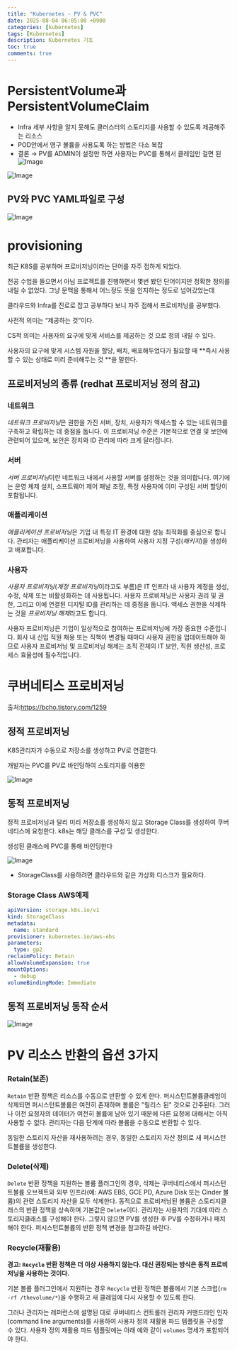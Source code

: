```yaml
---
title: "Kubernetes - PV & PVC"
date: 2025-08-04 06:05:00 +0900
categories: [kubernetes]
tags: [Kubernetes]
description: Kubernetes 기초
toc: true
comments: true
---
```


# PersistentVolume과 PersistentVolumeClaim

- Infra 세부 사항을 알지 못해도 클러스터의 스토리지를 사용할 수 있도록 제공해주는 리소스
- POD안에서 영구 볼륨을 사용도록 하는 방법은 다소 복잡
- 결론 → PV를 ADMIN이 설정만 하면 사용자는 PVC를 통해서 클레임만 걸면 된
![Image](https://prod-files-secure.s3.us-west-2.amazonaws.com/e6db513d-ec54-40ff-aa74-2487b0bcfe15/f9e09a82-644b-4f5f-888f-a9fdd8f46b19/Untitled.png?X-Amz-Algorithm=AWS4-HMAC-SHA256&X-Amz-Content-Sha256=UNSIGNED-PAYLOAD&X-Amz-Credential=ASIAZI2LB466UPTTV3PC%2F20250805%2Fus-west-2%2Fs3%2Faws4_request&X-Amz-Date=20250805T061013Z&X-Amz-Expires=3600&X-Amz-Security-Token=IQoJb3JpZ2luX2VjEB4aCXVzLXdlc3QtMiJHMEUCIQC9dVIjBzF2e%2Bcv6Q4hUye1CR7U%2F0JkUk4I8fjF3PzSbAIgVjLNVvlHyvJP8qCOxT88flMZJhXK82qI5tFKKUYcpnIq%2FwMIVxAAGgw2Mzc0MjMxODM4MDUiDKtUanmTuePYSsuyMyrcA5j3Q5FRybQC75ZHahfpe40mVicXJFYO8k5vwbsKNM4Y%2BLTgNv1mlEHzsumpsuCYGGvW13VJWxygOWG6Je9VYpoQwTxx348uJJWifG5P1NFbGlf7i5AJzWXaPQX47gO5wIe%2Bi6yqRxI74RuWtH%2BxvXgvlON%2Fbtn92tVCgNOPbEwSkgG8EwmqV%2FMksgG%2FuQivqYGsvikrHHMpq6WoFeSa7IypsIX8k7UnjIotF1gcMT8%2BG5mk5UV7EOqYEyX9Llhaz2Rw%2BZLYjrv4%2FTDMxLonxJXUCbl8PFPB80MtzLs77wxh9sDHLHt2Pevvlgh2tB0%2FHC5NEeUbQwKMYg8plGmsJ7bWsUA4vV%2BL8gWVCSI7MDpNI1W5lXhcI7OmInlG%2F%2BPjV62Kh5UR6HI%2BUejrkj9jNMqgSVtpg2TTn5rp%2BLnbksa5CDnwq8HxQESVrxwjBY7ItfLOD5cS5wuV41RzLCdpriNNkYcZXfZ4rSjKOn7md3GNMCNGcZgujF%2FS9fSnx1J0NNfaTCq0aD%2BDVe0a2iRsOwB34dZI1vWk58qtRBfRdPV1nrs2UWQCE9iGXLiPW8i80H5cfalDfhwzFvw%2F7x4SC6U6w%2BmLczeATG616iaYiUJiomlJZcMVsj6jAyVJMJSzxsQGOqUB74xcuGnFW2UkuzLvL5cXSq7v79LR3naEiwSAomxeDFBK1DCB5kUBUt4b2qI4thUhjF4G3c4Y51CHdpkxrs1C%2BgsikVvcv7b8%2FAUch14NvxsqZsCubJOlnkXawmpWmLGsJrt2zXSPLTmrHrBIsMJQKRvNEsPfiYUbfxEOh58biciH6jwbBnGTtK4B9e%2B4bI%2BVNKfIMUoAXKpx6ttPAduEgn0DPxqP&X-Amz-Signature=48d65fc644b114463f973506494c18feead85284017d8a32b67041a5d68428fc&X-Amz-SignedHeaders=host&x-amz-checksum-mode=ENABLED&x-id=GetObject)

 

![Image](https://prod-files-secure.s3.us-west-2.amazonaws.com/e6db513d-ec54-40ff-aa74-2487b0bcfe15/98250676-eec9-47ee-84f7-159b7f64b989/Untitled.png?X-Amz-Algorithm=AWS4-HMAC-SHA256&X-Amz-Content-Sha256=UNSIGNED-PAYLOAD&X-Amz-Credential=ASIAZI2LB466UPTTV3PC%2F20250805%2Fus-west-2%2Fs3%2Faws4_request&X-Amz-Date=20250805T061013Z&X-Amz-Expires=3600&X-Amz-Security-Token=IQoJb3JpZ2luX2VjEB4aCXVzLXdlc3QtMiJHMEUCIQC9dVIjBzF2e%2Bcv6Q4hUye1CR7U%2F0JkUk4I8fjF3PzSbAIgVjLNVvlHyvJP8qCOxT88flMZJhXK82qI5tFKKUYcpnIq%2FwMIVxAAGgw2Mzc0MjMxODM4MDUiDKtUanmTuePYSsuyMyrcA5j3Q5FRybQC75ZHahfpe40mVicXJFYO8k5vwbsKNM4Y%2BLTgNv1mlEHzsumpsuCYGGvW13VJWxygOWG6Je9VYpoQwTxx348uJJWifG5P1NFbGlf7i5AJzWXaPQX47gO5wIe%2Bi6yqRxI74RuWtH%2BxvXgvlON%2Fbtn92tVCgNOPbEwSkgG8EwmqV%2FMksgG%2FuQivqYGsvikrHHMpq6WoFeSa7IypsIX8k7UnjIotF1gcMT8%2BG5mk5UV7EOqYEyX9Llhaz2Rw%2BZLYjrv4%2FTDMxLonxJXUCbl8PFPB80MtzLs77wxh9sDHLHt2Pevvlgh2tB0%2FHC5NEeUbQwKMYg8plGmsJ7bWsUA4vV%2BL8gWVCSI7MDpNI1W5lXhcI7OmInlG%2F%2BPjV62Kh5UR6HI%2BUejrkj9jNMqgSVtpg2TTn5rp%2BLnbksa5CDnwq8HxQESVrxwjBY7ItfLOD5cS5wuV41RzLCdpriNNkYcZXfZ4rSjKOn7md3GNMCNGcZgujF%2FS9fSnx1J0NNfaTCq0aD%2BDVe0a2iRsOwB34dZI1vWk58qtRBfRdPV1nrs2UWQCE9iGXLiPW8i80H5cfalDfhwzFvw%2F7x4SC6U6w%2BmLczeATG616iaYiUJiomlJZcMVsj6jAyVJMJSzxsQGOqUB74xcuGnFW2UkuzLvL5cXSq7v79LR3naEiwSAomxeDFBK1DCB5kUBUt4b2qI4thUhjF4G3c4Y51CHdpkxrs1C%2BgsikVvcv7b8%2FAUch14NvxsqZsCubJOlnkXawmpWmLGsJrt2zXSPLTmrHrBIsMJQKRvNEsPfiYUbfxEOh58biciH6jwbBnGTtK4B9e%2B4bI%2BVNKfIMUoAXKpx6ttPAduEgn0DPxqP&X-Amz-Signature=5a637187779f848be600b831829de9eab0556c0914de34209304e5f97e182624&X-Amz-SignedHeaders=host&x-amz-checksum-mode=ENABLED&x-id=GetObject)

## PV와 PVC YAML파일로 구성

![Image](https://prod-files-secure.s3.us-west-2.amazonaws.com/e6db513d-ec54-40ff-aa74-2487b0bcfe15/fd678829-4686-4349-975c-ec5dd96b6b14/Untitled.png?X-Amz-Algorithm=AWS4-HMAC-SHA256&X-Amz-Content-Sha256=UNSIGNED-PAYLOAD&X-Amz-Credential=ASIAZI2LB466UPTTV3PC%2F20250805%2Fus-west-2%2Fs3%2Faws4_request&X-Amz-Date=20250805T061013Z&X-Amz-Expires=3600&X-Amz-Security-Token=IQoJb3JpZ2luX2VjEB4aCXVzLXdlc3QtMiJHMEUCIQC9dVIjBzF2e%2Bcv6Q4hUye1CR7U%2F0JkUk4I8fjF3PzSbAIgVjLNVvlHyvJP8qCOxT88flMZJhXK82qI5tFKKUYcpnIq%2FwMIVxAAGgw2Mzc0MjMxODM4MDUiDKtUanmTuePYSsuyMyrcA5j3Q5FRybQC75ZHahfpe40mVicXJFYO8k5vwbsKNM4Y%2BLTgNv1mlEHzsumpsuCYGGvW13VJWxygOWG6Je9VYpoQwTxx348uJJWifG5P1NFbGlf7i5AJzWXaPQX47gO5wIe%2Bi6yqRxI74RuWtH%2BxvXgvlON%2Fbtn92tVCgNOPbEwSkgG8EwmqV%2FMksgG%2FuQivqYGsvikrHHMpq6WoFeSa7IypsIX8k7UnjIotF1gcMT8%2BG5mk5UV7EOqYEyX9Llhaz2Rw%2BZLYjrv4%2FTDMxLonxJXUCbl8PFPB80MtzLs77wxh9sDHLHt2Pevvlgh2tB0%2FHC5NEeUbQwKMYg8plGmsJ7bWsUA4vV%2BL8gWVCSI7MDpNI1W5lXhcI7OmInlG%2F%2BPjV62Kh5UR6HI%2BUejrkj9jNMqgSVtpg2TTn5rp%2BLnbksa5CDnwq8HxQESVrxwjBY7ItfLOD5cS5wuV41RzLCdpriNNkYcZXfZ4rSjKOn7md3GNMCNGcZgujF%2FS9fSnx1J0NNfaTCq0aD%2BDVe0a2iRsOwB34dZI1vWk58qtRBfRdPV1nrs2UWQCE9iGXLiPW8i80H5cfalDfhwzFvw%2F7x4SC6U6w%2BmLczeATG616iaYiUJiomlJZcMVsj6jAyVJMJSzxsQGOqUB74xcuGnFW2UkuzLvL5cXSq7v79LR3naEiwSAomxeDFBK1DCB5kUBUt4b2qI4thUhjF4G3c4Y51CHdpkxrs1C%2BgsikVvcv7b8%2FAUch14NvxsqZsCubJOlnkXawmpWmLGsJrt2zXSPLTmrHrBIsMJQKRvNEsPfiYUbfxEOh58biciH6jwbBnGTtK4B9e%2B4bI%2BVNKfIMUoAXKpx6ttPAduEgn0DPxqP&X-Amz-Signature=80a9bebd7a714d39be22eef4f11c5e933e3cdc28484f9fc5d01764ce8a13abc7&X-Amz-SignedHeaders=host&x-amz-checksum-mode=ENABLED&x-id=GetObject)

# provisioning

최근 K8S를 공부하며 프로비저닝이라는 단어를 자주 접하게 되었다.

전공 수업을 들으면서 아님 프로젝트를 진행하면서 몇번 봤던 단어이지만 정확한 정의를 내릴 수 없었다. 그냥 문맥을 통해서 어느정도 뜻을 인지하는 정도로 넘어갔었는데

클라우드와 Infra를 진로로 잡고 공부하다 보니 자주 접해서 프로비저닝를 공부했다.

사전적 의미는 “제공하는 것”이다.

CS적 의미는 사용자의 요구에 맞게 서비스를 제공하는 것 으로 정의 내릴 수 있다.

사용자의 요구에 맞게 시스템 자원을 할당, 배치, 배포해두었다가 필요할 때 **즉시 사용할 수 있는 상태로 미리 준비해두는 것 **을 말한다.

## 프로비저닝의 종류 (redhat 프로비저닝 정의 참고)

### **네트워크**

*네트워크 프로비저닝*은 권한을 가진 서버, 장치, 사용자가 액세스할 수 있는 네트워크를 구축하고 확립하는 데 중점을 둡니다. 이 프로비저닝 수준은 기본적으로 연결 및 보안에 관련되어 있으며, 보안은 장치와 ID 관리에 따라 크게 달라집니다.

### **서버**

*서버 프로비저닝*이란 네트워크 내에서 사용할 서버를 설정하는 것을 의미합니다. 여기에는 운영 체제 설치, 소프트웨어 제어 패널 조정, 특정 사용자에 이미 구성된 서버 할당이 포함됩니다.

### **애플리케이션**

*애플리케이션 프로비저닝*은 기업 내 특정 IT 환경에 대한 성능 최적화를 중심으로 합니다. 관리자는 애플리케이션 프로비저닝을 사용하여 사용자 지정 구성(*패키지*)을 생성하고 배포합니다.

### **사용자**

*사용자 프로비저닝*(*계정 프로비저닝*이라고도 부름)은 IT 인프라 내 사용자 계정을 생성, 수정, 삭제 또는 비활성화하는 데 사용됩니다. 사용자 프로비저닝은 사용자 권리 및 권한, 그리고 이에 연결된 디지털 ID를 관리하는 데 중점을 둡니다. 액세스 권한을 삭제하는 것을 *프로비저닝 해제*라고도 합니다.

사용자 프로비저닝은 기업이 일상적으로 참여하는 프로비저닝에 가장 중요한 수준입니다. 회사 내 신입 직원 채용 또는 직책이 변경될 때마다 사용자 권한을 업데이트해야 하므로 사용자 프로비저닝 및 프로비저닝 해제는 조직 전체의 IT 보안, 직원 생산성, 프로세스 효율성에 필수적입니다.

# 쿠버네티스 프로비저닝

출처:https://bcho.tistory.com/1259


## 정적 프로비저닝

K8S관리자가 수동으로 저장소를 생성하고 PV로 연결한다.

개발자는 PVC를 PV로 바인딩하여 스토리지를 이용한

![Image](https://prod-files-secure.s3.us-west-2.amazonaws.com/e6db513d-ec54-40ff-aa74-2487b0bcfe15/fad19bc9-1e86-4c04-8c0e-b177319e6987/Untitled.png?X-Amz-Algorithm=AWS4-HMAC-SHA256&X-Amz-Content-Sha256=UNSIGNED-PAYLOAD&X-Amz-Credential=ASIAZI2LB466UPTTV3PC%2F20250805%2Fus-west-2%2Fs3%2Faws4_request&X-Amz-Date=20250805T061013Z&X-Amz-Expires=3600&X-Amz-Security-Token=IQoJb3JpZ2luX2VjEB4aCXVzLXdlc3QtMiJHMEUCIQC9dVIjBzF2e%2Bcv6Q4hUye1CR7U%2F0JkUk4I8fjF3PzSbAIgVjLNVvlHyvJP8qCOxT88flMZJhXK82qI5tFKKUYcpnIq%2FwMIVxAAGgw2Mzc0MjMxODM4MDUiDKtUanmTuePYSsuyMyrcA5j3Q5FRybQC75ZHahfpe40mVicXJFYO8k5vwbsKNM4Y%2BLTgNv1mlEHzsumpsuCYGGvW13VJWxygOWG6Je9VYpoQwTxx348uJJWifG5P1NFbGlf7i5AJzWXaPQX47gO5wIe%2Bi6yqRxI74RuWtH%2BxvXgvlON%2Fbtn92tVCgNOPbEwSkgG8EwmqV%2FMksgG%2FuQivqYGsvikrHHMpq6WoFeSa7IypsIX8k7UnjIotF1gcMT8%2BG5mk5UV7EOqYEyX9Llhaz2Rw%2BZLYjrv4%2FTDMxLonxJXUCbl8PFPB80MtzLs77wxh9sDHLHt2Pevvlgh2tB0%2FHC5NEeUbQwKMYg8plGmsJ7bWsUA4vV%2BL8gWVCSI7MDpNI1W5lXhcI7OmInlG%2F%2BPjV62Kh5UR6HI%2BUejrkj9jNMqgSVtpg2TTn5rp%2BLnbksa5CDnwq8HxQESVrxwjBY7ItfLOD5cS5wuV41RzLCdpriNNkYcZXfZ4rSjKOn7md3GNMCNGcZgujF%2FS9fSnx1J0NNfaTCq0aD%2BDVe0a2iRsOwB34dZI1vWk58qtRBfRdPV1nrs2UWQCE9iGXLiPW8i80H5cfalDfhwzFvw%2F7x4SC6U6w%2BmLczeATG616iaYiUJiomlJZcMVsj6jAyVJMJSzxsQGOqUB74xcuGnFW2UkuzLvL5cXSq7v79LR3naEiwSAomxeDFBK1DCB5kUBUt4b2qI4thUhjF4G3c4Y51CHdpkxrs1C%2BgsikVvcv7b8%2FAUch14NvxsqZsCubJOlnkXawmpWmLGsJrt2zXSPLTmrHrBIsMJQKRvNEsPfiYUbfxEOh58biciH6jwbBnGTtK4B9e%2B4bI%2BVNKfIMUoAXKpx6ttPAduEgn0DPxqP&X-Amz-Signature=3f4184836693693da1083e26d7ddd2d0ae141b40fb157b8d6320479bc7a64738&X-Amz-SignedHeaders=host&x-amz-checksum-mode=ENABLED&x-id=GetObject)

## 동적 프로비저닝

정적 프로비저닝과 달리 미리 저장소를 생성하지 않고 Storage Class를 생성하여 쿠버네티스에 요청한다. k8s는 해당 클래스를 구성 및 생성한다.

생성된 클래스에 PVC를 통해 바인딩한다

![Image](https://prod-files-secure.s3.us-west-2.amazonaws.com/e6db513d-ec54-40ff-aa74-2487b0bcfe15/9970cb0d-688b-4b20-9b3a-b8d948ef5316/Untitled.png?X-Amz-Algorithm=AWS4-HMAC-SHA256&X-Amz-Content-Sha256=UNSIGNED-PAYLOAD&X-Amz-Credential=ASIAZI2LB466UPTTV3PC%2F20250805%2Fus-west-2%2Fs3%2Faws4_request&X-Amz-Date=20250805T061013Z&X-Amz-Expires=3600&X-Amz-Security-Token=IQoJb3JpZ2luX2VjEB4aCXVzLXdlc3QtMiJHMEUCIQC9dVIjBzF2e%2Bcv6Q4hUye1CR7U%2F0JkUk4I8fjF3PzSbAIgVjLNVvlHyvJP8qCOxT88flMZJhXK82qI5tFKKUYcpnIq%2FwMIVxAAGgw2Mzc0MjMxODM4MDUiDKtUanmTuePYSsuyMyrcA5j3Q5FRybQC75ZHahfpe40mVicXJFYO8k5vwbsKNM4Y%2BLTgNv1mlEHzsumpsuCYGGvW13VJWxygOWG6Je9VYpoQwTxx348uJJWifG5P1NFbGlf7i5AJzWXaPQX47gO5wIe%2Bi6yqRxI74RuWtH%2BxvXgvlON%2Fbtn92tVCgNOPbEwSkgG8EwmqV%2FMksgG%2FuQivqYGsvikrHHMpq6WoFeSa7IypsIX8k7UnjIotF1gcMT8%2BG5mk5UV7EOqYEyX9Llhaz2Rw%2BZLYjrv4%2FTDMxLonxJXUCbl8PFPB80MtzLs77wxh9sDHLHt2Pevvlgh2tB0%2FHC5NEeUbQwKMYg8plGmsJ7bWsUA4vV%2BL8gWVCSI7MDpNI1W5lXhcI7OmInlG%2F%2BPjV62Kh5UR6HI%2BUejrkj9jNMqgSVtpg2TTn5rp%2BLnbksa5CDnwq8HxQESVrxwjBY7ItfLOD5cS5wuV41RzLCdpriNNkYcZXfZ4rSjKOn7md3GNMCNGcZgujF%2FS9fSnx1J0NNfaTCq0aD%2BDVe0a2iRsOwB34dZI1vWk58qtRBfRdPV1nrs2UWQCE9iGXLiPW8i80H5cfalDfhwzFvw%2F7x4SC6U6w%2BmLczeATG616iaYiUJiomlJZcMVsj6jAyVJMJSzxsQGOqUB74xcuGnFW2UkuzLvL5cXSq7v79LR3naEiwSAomxeDFBK1DCB5kUBUt4b2qI4thUhjF4G3c4Y51CHdpkxrs1C%2BgsikVvcv7b8%2FAUch14NvxsqZsCubJOlnkXawmpWmLGsJrt2zXSPLTmrHrBIsMJQKRvNEsPfiYUbfxEOh58biciH6jwbBnGTtK4B9e%2B4bI%2BVNKfIMUoAXKpx6ttPAduEgn0DPxqP&X-Amz-Signature=86c6232695cbc1a4becaa7b5f44b74cf83792ea373c2d60c530374aeab8598bb&X-Amz-SignedHeaders=host&x-amz-checksum-mode=ENABLED&x-id=GetObject)

- StorageClass를 사용하려면 클라우드와 같은 가상화 디스크가 필요하다.
### Storage Class AWS예제

```yaml
apiVersion: storage.k8s.io/v1
kind: StorageClass
metadata:
  name: standard
provisioner: kubernetes.io/aws-ebs
parameters:
  type: gp2
reclaimPolicy: Retain
allowVolumeExpansion: true
mountOptions:
  - debug
volumeBindingMode: Immediate
```

## 동적 프로비저닝 동작 순서

![Image](https://prod-files-secure.s3.us-west-2.amazonaws.com/e6db513d-ec54-40ff-aa74-2487b0bcfe15/4deceb2e-be54-4ca5-a849-072950ce7305/Untitled.png?X-Amz-Algorithm=AWS4-HMAC-SHA256&X-Amz-Content-Sha256=UNSIGNED-PAYLOAD&X-Amz-Credential=ASIAZI2LB466UPTTV3PC%2F20250805%2Fus-west-2%2Fs3%2Faws4_request&X-Amz-Date=20250805T061014Z&X-Amz-Expires=3600&X-Amz-Security-Token=IQoJb3JpZ2luX2VjEB4aCXVzLXdlc3QtMiJHMEUCIQC9dVIjBzF2e%2Bcv6Q4hUye1CR7U%2F0JkUk4I8fjF3PzSbAIgVjLNVvlHyvJP8qCOxT88flMZJhXK82qI5tFKKUYcpnIq%2FwMIVxAAGgw2Mzc0MjMxODM4MDUiDKtUanmTuePYSsuyMyrcA5j3Q5FRybQC75ZHahfpe40mVicXJFYO8k5vwbsKNM4Y%2BLTgNv1mlEHzsumpsuCYGGvW13VJWxygOWG6Je9VYpoQwTxx348uJJWifG5P1NFbGlf7i5AJzWXaPQX47gO5wIe%2Bi6yqRxI74RuWtH%2BxvXgvlON%2Fbtn92tVCgNOPbEwSkgG8EwmqV%2FMksgG%2FuQivqYGsvikrHHMpq6WoFeSa7IypsIX8k7UnjIotF1gcMT8%2BG5mk5UV7EOqYEyX9Llhaz2Rw%2BZLYjrv4%2FTDMxLonxJXUCbl8PFPB80MtzLs77wxh9sDHLHt2Pevvlgh2tB0%2FHC5NEeUbQwKMYg8plGmsJ7bWsUA4vV%2BL8gWVCSI7MDpNI1W5lXhcI7OmInlG%2F%2BPjV62Kh5UR6HI%2BUejrkj9jNMqgSVtpg2TTn5rp%2BLnbksa5CDnwq8HxQESVrxwjBY7ItfLOD5cS5wuV41RzLCdpriNNkYcZXfZ4rSjKOn7md3GNMCNGcZgujF%2FS9fSnx1J0NNfaTCq0aD%2BDVe0a2iRsOwB34dZI1vWk58qtRBfRdPV1nrs2UWQCE9iGXLiPW8i80H5cfalDfhwzFvw%2F7x4SC6U6w%2BmLczeATG616iaYiUJiomlJZcMVsj6jAyVJMJSzxsQGOqUB74xcuGnFW2UkuzLvL5cXSq7v79LR3naEiwSAomxeDFBK1DCB5kUBUt4b2qI4thUhjF4G3c4Y51CHdpkxrs1C%2BgsikVvcv7b8%2FAUch14NvxsqZsCubJOlnkXawmpWmLGsJrt2zXSPLTmrHrBIsMJQKRvNEsPfiYUbfxEOh58biciH6jwbBnGTtK4B9e%2B4bI%2BVNKfIMUoAXKpx6ttPAduEgn0DPxqP&X-Amz-Signature=aa25272c1f3a78272d5c50c0cbc60a8b9d46847e0ddcf1a86f66fbb8c42e53f6&X-Amz-SignedHeaders=host&x-amz-checksum-mode=ENABLED&x-id=GetObject)

# PV 리소스 반환의 옵션 3가지

### **Retain(보존)**

`Retain` 반환 정책은 리소스를 수동으로 반환할 수 있게 한다. 퍼시스턴트볼륨클레임이 삭제되면 퍼시스턴트볼륨은 여전히 존재하며 볼륨은 "릴리스 된" 것으로 간주된다. 그러나 이전 요청자의 데이터가 여전히 볼륨에 남아 있기 때문에 다른 요청에 대해서는 아직 사용할 수 없다. 관리자는 다음 단계에 따라 볼륨을 수동으로 반환할 수 있다.

동일한 스토리지 자산을 재사용하려는 경우, 동일한 스토리지 자산 정의로 새 퍼시스턴트볼륨을 생성한다.

### **Delete(삭제)**

`Delete` 반환 정책을 지원하는 볼륨 플러그인의 경우, 삭제는 쿠버네티스에서 퍼시스턴트볼륨 오브젝트와 외부 인프라(예: AWS EBS, GCE PD, Azure Disk 또는 Cinder 볼륨)의 관련 스토리지 자산을 모두 삭제한다. 동적으로 프로비저닝된 볼륨은 스토리지클래스의 반환 정책을 상속하며 기본값은 `Delete`이다. 관리자는 사용자의 기대에 따라 스토리지클래스를 구성해야 한다. 그렇지 않으면 PV를 생성한 후 PV를 수정하거나 패치해야 한다. 퍼시스턴트볼륨의 반환 정책 변경을 참고하길 바란다.

### **Recycle(재활용)**

**경고: ****`Recycle`**** 반환 정책은 더 이상 사용하지 않는다. 대신 권장되는 방식은 동적 프로비저닝을 사용하는 것이다.**

기본 볼륨 플러그인에서 지원하는 경우 `Recycle` 반환 정책은 볼륨에서 기본 스크럽(`rm -rf /thevolume/*`)을 수행하고 새 클레임에 다시 사용할 수 있도록 한다.

그러나 관리자는 레퍼런스에 설명된 대로 쿠버네티스 컨트롤러 관리자 커맨드라인 인자(command line arguments)를 사용하여 사용자 정의 재활용 파드 템플릿을 구성할 수 있다. 사용자 정의 재활용 파드 템플릿에는 아래 예와 같이 `volumes` 명세가 포함되어야 한다.


